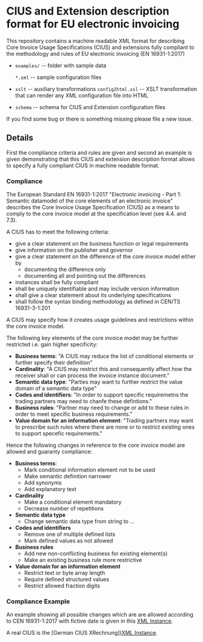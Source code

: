 # CIUS and Extension description format for EU electronic invoicing

This repository contains a machine readable XML format for describing Core
Invoice Usage Specifications (CIUS) and extensions fully compliant to the
methodology and rules of EU electronic invoicing
(EN 16931-1:2017)

* `examples/` -- folder with sample data

  `*.xml` -- sample configuration files

* `xslt` -- auxiliary transformations
  `config2html.xsl` -- XSLT transformation that can render any XML configuration file into HTML

* `schema` -- schema for CIUS and Extension configuration files 

If you find some bug or there is something missing please file a new issue.


## Details

First the compliance criteria and rules are given and second an
example is given demonstrating that this CIUS and extension description format allows
to specify a fully compliant CIUS in machine readable format.

### Compliance

The European Standard EN 16931-1:2017 "Electronic invoicing - Part 1: Semantic
datamodel of the core elements of an electronic invoice" describes the Core
Invoice Usage Specification (CIUS) as a means to comply to the core invoice
model at the specification level (see 4.4. and 7.3).


A CIUS has to meet the following criteria:

* give a clear statement on the business function or legal requirements
* give information on the publisher and governor
* give a clear statement on the difference of the core invoice model either by 
  * documenting the difference only
  * documenting all and pointing out the differences
* instances shall be fully compliant 
* shall be uniquely identifiable and may include version information
* shall give a clear statement about its underlying specifications 
* shall follow the syntax binding methodology as defined in CEN/TS 16931-3-1:201

A CIUS may specify how it creates usage guidelines and restrictions within the
core invoice model.

The following key elements of the core invoice model may be further restricted i.e. gain
higher specificity:

* **Business terms**: "A CIUS may reduce the list of conditional elements or further
specify their definition"
* **Cardinality**: "A CIUS may restrict this and consequently affect how the
receiver shall or can process the invoice instance document."
* **Semantic data type**: "Parties may want to further restrict the value domain of
a semantic data type"
* **Codes and identifiers**: "In order to support specific requiremetns the trading
partners may need to chanfe these defintions."
* **Business rules**: "Partner may need to change or add to these rules in order to
meet specific business requirements."
* **Value domain for an information element**: "Trading partners may want to
prescribe such rules where there are none or to restrict existing ones to
support specefic requirements."

Hence the following changes in reference to the core invoice model are allowed
and guaranty compliance:

* **Business terms**:
  * Mark conditional information element not to be used
  * Make semantic definition narrower
  * Add synonyms 
  * Add explanatory text
* **Cardinality**
  * Make a conditional element mandatory
  * Decrease number of repetitions
* **Semantic data type**
  * Change semantic data type from string to ...
* **Codes and identifiers**
  * Remove one of multiple defined lists
  * Mark defined values as not allowed   
* **Business rules**
  * Add new non-conflicting business for existing element(s)
  * Make an existing business rule more restrictive
* **Value domain for an information element**
  * Restrict text or byte array length
  * Require defined structured values
  * Restrict allowed fraction digits
  
  
### Compliance Example

An example showing all possible changes which are are allowed according to CEN
16931-1:2017 with fictive date is given in this [XML Instance](./examples/example-cius.xml).

A real CIUS is the [German CIUS XRechnung]([XML Instance](./examples/example-de-cius.xml). 

    
